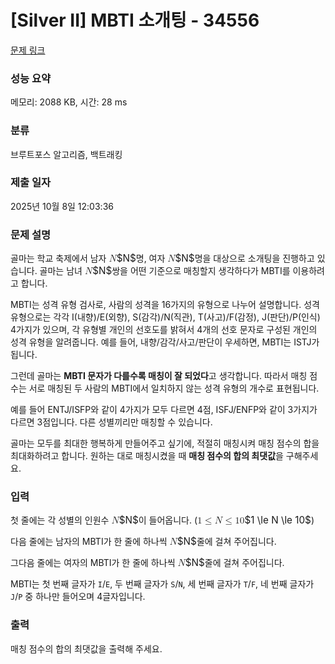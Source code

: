 # [Silver II] MBTI 소개팅 - 34556 

[문제 링크](https://www.acmicpc.net/problem/34556) 

### 성능 요약

메모리: 2088 KB, 시간: 28 ms

### 분류

브루트포스 알고리즘, 백트래킹

### 제출 일자

2025년 10월 8일 12:03:36

### 문제 설명

<p>골마는 학교 축제에서 남자 <mjx-container class="MathJax" jax="CHTML" style="font-size: 109%; position: relative;"><mjx-math class="MJX-TEX" aria-hidden="true"><mjx-mi class="mjx-i"><mjx-c class="mjx-c1D441 TEX-I"></mjx-c></mjx-mi></mjx-math><mjx-assistive-mml unselectable="on" display="inline"><math xmlns="http://www.w3.org/1998/Math/MathML"><mi>N</mi></math></mjx-assistive-mml><span aria-hidden="true" class="no-mathjax mjx-copytext">$N$</span></mjx-container>명, 여자 <mjx-container class="MathJax" jax="CHTML" style="font-size: 109%; position: relative;"><mjx-math class="MJX-TEX" aria-hidden="true"><mjx-mi class="mjx-i"><mjx-c class="mjx-c1D441 TEX-I"></mjx-c></mjx-mi></mjx-math><mjx-assistive-mml unselectable="on" display="inline"><math xmlns="http://www.w3.org/1998/Math/MathML"><mi>N</mi></math></mjx-assistive-mml><span aria-hidden="true" class="no-mathjax mjx-copytext">$N$</span></mjx-container>명을 대상으로 소개팅을 진행하고 있습니다. 골마는 남녀 <mjx-container class="MathJax" jax="CHTML" style="font-size: 109%; position: relative;"><mjx-math class="MJX-TEX" aria-hidden="true"><mjx-mi class="mjx-i"><mjx-c class="mjx-c1D441 TEX-I"></mjx-c></mjx-mi></mjx-math><mjx-assistive-mml unselectable="on" display="inline"><math xmlns="http://www.w3.org/1998/Math/MathML"><mi>N</mi></math></mjx-assistive-mml><span aria-hidden="true" class="no-mathjax mjx-copytext">$N$</span></mjx-container>쌍을 어떤 기준으로 매칭할지 생각하다가 MBTI를 이용하려고 합니다.</p>

<p>MBTI는 성격 유형 검사로, 사람의 성격을 16가지의 유형으로 나누어 설명합니다. 성격 유형으로는 각각 I(내향)/E(외향), S(감각)/N(직관), T(사고)/F(감정), J(판단)/P(인식) 4가지가 있으며, 각 유형별 개인의 선호도를 밝혀서 4개의 선호 문자로 구성된 개인의 성격 유형을 알려줍니다. 예를 들어, 내향/감각/사고/판단이 우세하면, MBTI는 ISTJ가 됩니다.</p>

<p>그런데 골마는 <strong>MBTI 문자가 다를수록 매칭이 잘 되었다</strong>고 생각합니다. 따라서 매칭 점수는 서로 매칭된 두 사람의 MBTI에서 일치하지 않는 성격 유형의 개수로 표현됩니다.</p>

<p>예를 들어 ENTJ/ISFP와 같이 4가지가 모두 다르면 4점, ISFJ/ENFP와 같이 3가지가 다르면 3점입니다. 다른 성별끼리만 매칭할 수 있습니다.</p>

<p>골마는 모두를 최대한 행복하게 만들어주고 싶기에, 적절히 매칭시켜 매칭 점수의 합을 최대화하려고 합니다. 원하는 대로 매칭시켰을 때 <strong>매칭 점수의 합의 최댓값</strong>을 구해주세요.</p>

### 입력 

 <p>첫 줄에는 각 성별의 인원수 <mjx-container class="MathJax" jax="CHTML" style="font-size: 109%; position: relative;"><mjx-math class="MJX-TEX" aria-hidden="true"><mjx-mi class="mjx-i"><mjx-c class="mjx-c1D441 TEX-I"></mjx-c></mjx-mi></mjx-math><mjx-assistive-mml unselectable="on" display="inline"><math xmlns="http://www.w3.org/1998/Math/MathML"><mi>N</mi></math></mjx-assistive-mml><span aria-hidden="true" class="no-mathjax mjx-copytext">$N$</span></mjx-container>이 들어옵니다. (<mjx-container class="MathJax" jax="CHTML" style="font-size: 109%; position: relative;"><mjx-math class="MJX-TEX" aria-hidden="true"><mjx-mn class="mjx-n"><mjx-c class="mjx-c31"></mjx-c></mjx-mn><mjx-mo class="mjx-n" space="4"><mjx-c class="mjx-c2264"></mjx-c></mjx-mo><mjx-mi class="mjx-i" space="4"><mjx-c class="mjx-c1D441 TEX-I"></mjx-c></mjx-mi><mjx-mo class="mjx-n" space="4"><mjx-c class="mjx-c2264"></mjx-c></mjx-mo><mjx-mn class="mjx-n" space="4"><mjx-c class="mjx-c31"></mjx-c><mjx-c class="mjx-c30"></mjx-c></mjx-mn></mjx-math><mjx-assistive-mml unselectable="on" display="inline"><math xmlns="http://www.w3.org/1998/Math/MathML"><mn>1</mn><mo>≤</mo><mi>N</mi><mo>≤</mo><mn>10</mn></math></mjx-assistive-mml><span aria-hidden="true" class="no-mathjax mjx-copytext">$1 \le N \le 10$</span></mjx-container>)</p>

<p>다음 줄에는 남자의 MBTI가 한 줄에 하나씩 <mjx-container class="MathJax" jax="CHTML" style="font-size: 109%; position: relative;"><mjx-math class="MJX-TEX" aria-hidden="true"><mjx-mi class="mjx-i"><mjx-c class="mjx-c1D441 TEX-I"></mjx-c></mjx-mi></mjx-math><mjx-assistive-mml unselectable="on" display="inline"><math xmlns="http://www.w3.org/1998/Math/MathML"><mi>N</mi></math></mjx-assistive-mml><span aria-hidden="true" class="no-mathjax mjx-copytext">$N$</span></mjx-container>줄에 걸쳐 주어집니다.</p>

<p>그다음 줄에는 여자의 MBTI가 한 줄에 하나씩 <mjx-container class="MathJax" jax="CHTML" style="font-size: 109%; position: relative;"><mjx-math class="MJX-TEX" aria-hidden="true"><mjx-mi class="mjx-i"><mjx-c class="mjx-c1D441 TEX-I"></mjx-c></mjx-mi></mjx-math><mjx-assistive-mml unselectable="on" display="inline"><math xmlns="http://www.w3.org/1998/Math/MathML"><mi>N</mi></math></mjx-assistive-mml><span aria-hidden="true" class="no-mathjax mjx-copytext">$N$</span></mjx-container>줄에 걸쳐 주어집니다.</p>

<p>MBTI는 첫 번째 글자가 <code>I</code>/<code>E</code>, 두 번째 글자가 <code>S</code>/<code>N</code>, 세 번째 글자가 <code>T</code>/<code>F</code>, 네 번째 글자가 <code>J</code>/<code>P</code> 중 하나만 들어오며 4글자입니다.</p>

### 출력 

 <p>매칭 점수의 합의 최댓값을 출력해 주세요.</p>

